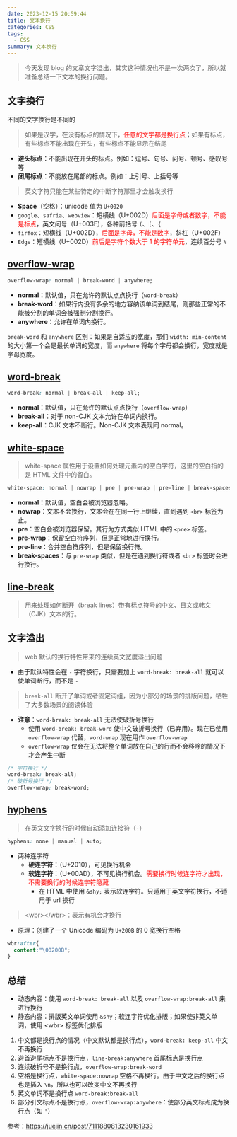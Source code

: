 ```yaml
---
date: 2023-12-15 20:59:44
title: 文本换行
categories: CSS
tags:
  - CSS
summary: 文本换行
---
```


> 今天发现 blog 的文章文字溢出，其实这种情况也不是一次两次了，所以就准备总结一下文本的换行问题。

## 文字换行

不同的文字换行是不同的

>如果是汉字，在没有标点的情况下，<span style="color: red;">任意的文字都是换行点</span>；如果有标点，有些标点不能出现在开头，有些标点不能显示在结尾

* **避头标点**：不能出现在开头的标点。例如：逗号、句号、问号、顿号、感叹号等
* **闭尾标点**：不能放在尾部的标点。例如：上引号、上括号等

> 英文字符只能在某些特定的中断字符那里才会触发换行

* **Space**（空格）：unicode 值为 `U+0020`
* `google`、`safria`、`webview`：短横线（U+002D）<span style="color: red;">后面是字母或者数字，不能是标点</span>，英文问号（U+003F），各种前括号 `(`、`[`、`{`
* `firfox`：短横线（U+002D），<span style="color: red;">后面是字母，不能是数字</span>，斜杠（U+002F）
* `Edge`：短横线（U+002D）<span style="color: red;">前后是字符个数大于 1 的字符单元</span>，连续百分号 `%`

## [overflow-wrap](https://developer.mozilla.org/zh-CN/docs/Web/CSS/overflow-wrap)

```css
overflow-wrap: normal | break-word | anywhere;
```

* **normal**：默认值，只在允许的默认点点换行（`word-break`）
* **break-word**：如果行内没有多余的地方容纳该单词到结尾，则那些正常的不能被分割的单词会被强制分割换行。
* **anywhere**：允许在单词内换行。

`break-word` 和 `anywhere` 区别：如果是自适应的宽度，那们 `width: min-content` 的大小第一个会是最长单词的宽度，而 `anywhere` 将每个字母都会换行，宽度就是字母宽度。

## [word-break](https://developer.mozilla.org/zh-CN/docs/Web/CSS/word-break)

```css
word-break: normal | break-all | keep-all;
```

* **normal**：默认值，只在允许的默认点点换行（`overflow-wrap`）
* **break-all**：对于 non-CJK 文本允许在单词内换行。
* **keep-all**：CJK 文本不断行。Non-CJK 文本表现同 normal。

## [white-space](https://developer.mozilla.org/zh-CN/docs/Web/CSS/white-space)

> white-space 属性用于设置如何处理元素内的空白字符，这里的空白指的是 HTML 文件中的留白。

```css
white-space: normal | nowrap | pre | pre-wrap | pre-line | break-spaces;
```

* **normal**：默认值，空白会被浏览器忽略。
* **nowrap**：文本不会换行，文本会在在同一行上继续，直到遇到 `<br>` 标签为止。
* **pre**：空白会被浏览器保留。其行为方式类似 HTML 中的 `<pre>` 标签。
* **pre-wrap**：保留空白符序列，但是正常地进行换行。
* **pre-line**：合并空白符序列，但是保留换行符。
* **break-spaces**：与 `pre-wrap` 类似，但是在遇到换行符或者 `<br>` 标签时会进行换行。

## [line-break](https://developer.mozilla.org/zh-CN/docs/Web/CSS/line-break)

> 用来处理如何断开（break lines）带有标点符号的中文、日文或韩文（CJK）文本的行。

## 文字溢出

> web 默认的换行特性带来的连续英文宽度溢出问题

* 由于默认特性会在 `-` 字符换行，只需要加上 `word-break: break-all` 就可以使单词断行，而不是 `-`

>`break-all` 断开了单词或者固定词组，因为小部分的场景的排版问题，牺牲了大多数场景的阅读体验

* **注意**：`word-break: break-all` 无法使破折号换行
  * 使用 `word-break: break-word` 使中文破折号换行（已弃用）。现在已使用 `overflow-wrap` 代替，`word-wrap` 现在用作 `overflow-wrap`
  * `overflow-wrap` 仅会在无法将整个单词放在自己的行而不会移除的情况下才会产生中断

```css
/* 字符换行 */
word-break: break-all;
/* 破折号换行 */
overflow-wrap: break-word;
```

## [hyphens](https://developer.mozilla.org/zh-CN/docs/Web/CSS/hyphens)

>在英文文字换行的时候自动添加连接符（`-`）

```css
hyphens: none | manual | auto;
```

* 两种连字符
  * **硬连字符**：（U+2010），可见换行机会
  * **软连字符**：（U+00AD），不可见换行机会。<span style="color: red;">需要换行时候连字符才出现，不需要换行的时候连字符隐藏</span>
    * 在 HTML 中使用 `&shy;` 表示软连字符。只适用于英文字符换行，不适用于 url 换行

>\<wbr>\</wbr>：表示有机会才换行

* 原理：创建了一个 Unicode 编码为 `U+200B` 的 0 宽换行空格

```css
wbr:after{
  content:"\00200B";
}
```

## 总结

* 动态内容：使用 `word-break: break-all` 以及 `overflow-wrap:break-all` 来进行换行
* 静态内容：排版英文单词使用 `&shy`；软连字符优化排版；如果使非英文单词，使用 \<wbr> 标签优化排版

1. 中文都是换行点的情况（中文默认都是换行点），`word-break: keep-all` 中文不再换行
2. 避首避尾标点不是换行点，`line-break:anywhere` 首尾标点是换行点
3. 连续破折号不是换行点，`overflow-wrap:break-word`
4. 空格是换行点，`white-space:nowrap` 空格不再换行。由于中文之后的换行点也是插入 `\n`，所以也可以改变中文不再换行
5. 英文单词不是换行点 `word-break:break-all`
6. 部分引文标点不是换行点，`overflow-wrap:anywhere`：使部分英文标点成为换行点（如 `'`）

参考：<https://juejin.cn/post/7111880813230161933>
